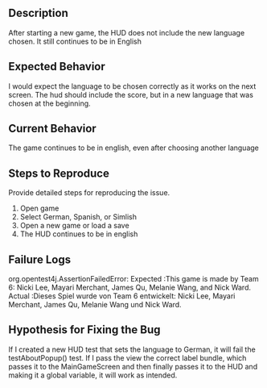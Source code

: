## Description

After starting a new game, the HUD does not include the new language chosen. It still continues to be in English

## Expected Behavior

I would expect the language to be chosen correctly as it works on the next screen. The hud should include the score, but in a new language that was chosen at the beginning.

## Current Behavior

The game continues to be in english, even after choosing another language

## Steps to Reproduce

Provide detailed steps for reproducing the issue.

1. Open game
2. Select German, Spanish, or Simlish
3. Open a new game or load a save
4. The HUD continues to be in english

## Failure Logs

org.opentest4j.AssertionFailedError:
Expected :This game is made by Team 6:  Nicki Lee, Mayari Merchant, James Qu, Melanie Wang, and Nick Ward.
Actual   :Dieses Spiel wurde von Team 6 entwickelt: Nicki Lee, Mayari Merchant, James Qu, Melanie Wang und Nick Ward.
<Click to see difference>

## Hypothesis for Fixing the Bug

If I created a new HUD test that sets the language to German, it will fail the testAboutPopup() test.
If I pass the view the correct label bundle, which passes it to the MainGameScreen and then finally passes it to the HUD and making it a global variable, it will work as intended.